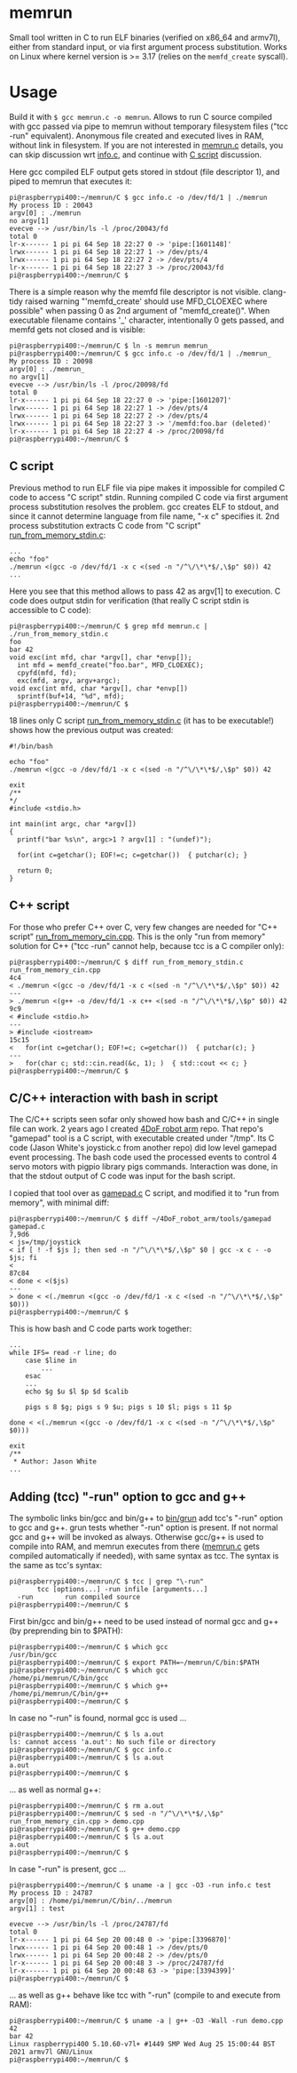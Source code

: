 # memrun
Small tool written in C to run ELF binaries (verified on x86_64 and armv7l), either from standard input, or via first argument process substitution. Works on Linux where kernel version is >= 3.17 (relies on the `memfd_create` syscall).


# Usage

Build it with `$ gcc memrun.c -o memrun`. Allows to run C source compiled with gcc passed via pipe to memrun without temporary filesystem files ("tcc -run" equivalent). Anonymous file created and executed lives in RAM, without link in filesystem. If you are not interested in [memrun.c](memrun.c) details, you can skip discussion wrt [info.c](info.c), and continue with [C script](#C-script) discussion.

Here gcc compiled ELF output gets stored in stdout (file descriptor 1), and piped to memrun that executes it:
```
pi@raspberrypi400:~/memrun/C $ gcc info.c -o /dev/fd/1 | ./memrun
My process ID : 20043
argv[0] : ./memrun
no argv[1]
evecve --> /usr/bin/ls -l /proc/20043/fd
total 0
lr-x------ 1 pi pi 64 Sep 18 22:27 0 -> 'pipe:[1601148]'
lrwx------ 1 pi pi 64 Sep 18 22:27 1 -> /dev/pts/4
lrwx------ 1 pi pi 64 Sep 18 22:27 2 -> /dev/pts/4
lr-x------ 1 pi pi 64 Sep 18 22:27 3 -> /proc/20043/fd
pi@raspberrypi400:~/memrun/C $ 
```

There is a simple reason why the memfd file descriptor is not visible. clang-tidy raised warning "'memfd_create' should use MFD_CLOEXEC where possible" when passing 0 as 2nd argument of "memfd_create()". When executable filename contains '_' character, intentionally 0 gets passed, and memfd gets not closed and is visible:
```
pi@raspberrypi400:~/memrun/C $ ln -s memrun memrun_
pi@raspberrypi400:~/memrun/C $ gcc info.c -o /dev/fd/1 | ./memrun_
My process ID : 20098
argv[0] : ./memrun_
no argv[1]
evecve --> /usr/bin/ls -l /proc/20098/fd
total 0
lr-x------ 1 pi pi 64 Sep 18 22:27 0 -> 'pipe:[1601207]'
lrwx------ 1 pi pi 64 Sep 18 22:27 1 -> /dev/pts/4
lrwx------ 1 pi pi 64 Sep 18 22:27 2 -> /dev/pts/4
lrwx------ 1 pi pi 64 Sep 18 22:27 3 -> '/memfd:foo.bar (deleted)'
lr-x------ 1 pi pi 64 Sep 18 22:27 4 -> /proc/20098/fd
pi@raspberrypi400:~/memrun/C $ 
```

## C script

Previous method to run ELF file via pipe makes it impossible for compiled C code to access "C script" stdin. Running compiled C code via first argument process substitution resolves the problem. gcc creates ELF to stdout, and since it cannot determine language from file name, "-x c" specifies it. 2nd process substitution extracts C code from "C script" [run_from_memory_stdin.c](run_from_memory_stdin.c):
```
...
echo "foo"
./memrun <(gcc -o /dev/fd/1 -x c <(sed -n "/^\/\*\*$/,\$p" $0)) 42
...
```

Here you see that this method allows to pass 42 as argv[1] to execution. C code does output stdin for verification (that really C script stdin is accessible to C code):
```
pi@raspberrypi400:~/memrun/C $ grep mfd memrun.c | ./run_from_memory_stdin.c 
foo
bar 42
void exc(int mfd, char *argv[], char *envp[]);
  int mfd = memfd_create("foo.bar", MFD_CLOEXEC);
  cpyfd(mfd, fd);
  exc(mfd, argv, argv+argc);
void exc(int mfd, char *argv[], char *envp[])
  sprintf(buf+14, "%d", mfd);
pi@raspberrypi400:~/memrun/C $ 
```

18 lines only C script [run_from_memory_stdin.c](run_from_memory_stdin.c) (it has to be executable!) shows how the previous output was created:

```
#!/bin/bash

echo "foo"
./memrun <(gcc -o /dev/fd/1 -x c <(sed -n "/^\/\*\*$/,\$p" $0)) 42

exit
/**
*/
#include <stdio.h>

int main(int argc, char *argv[])
{
  printf("bar %s\n", argc>1 ? argv[1] : "(undef)");

  for(int c=getchar(); EOF!=c; c=getchar())  { putchar(c); }

  return 0;
}
```

## C++ script

For those who prefer C++ over C, very few changes are needed for "C++ script" [run_from_memory_cin.cpp](run_from_memory_cin.cpp).
This is the only "run from memory" solution for C++ ("tcc -run" cannot help, because tcc is a C compiler only):  
```
pi@raspberrypi400:~/memrun/C $ diff run_from_memory_stdin.c run_from_memory_cin.cpp
4c4
< ./memrun <(gcc -o /dev/fd/1 -x c <(sed -n "/^\/\*\*$/,\$p" $0)) 42
---
> ./memrun <(g++ -o /dev/fd/1 -x c++ <(sed -n "/^\/\*\*$/,\$p" $0)) 42
9c9
< #include <stdio.h>
---
> #include <iostream>
15c15
<   for(int c=getchar(); EOF!=c; c=getchar())  { putchar(c); }
---
>   for(char c; std::cin.read(&c, 1); )  { std::cout << c; }
pi@raspberrypi400:~/memrun/C $ 
```

## C/C++ interaction with bash in script

The C/C++ scripts seen sofar only showed how bash and C/C++ in single file can work.
2 years ago I created [4DoF robot arm](https://github.com/Hermann-SW/4DoF_robot_arm) repo.
That repo's "gamepad" tool is a C script, with executable created under "/tmp".
Its C code (Jason White's joystick.c from another repo) did low level gamepad event processing.
The bash code used the processed events to control 4 servo motors with pigpio library pigs commands.
Interaction was done, in that the stdout output of C code was input for the bash script.

I copied that tool over as [gamepad.c](gamepad.c) C script, and modified it to "run from memory", with minimal diff:  
```
pi@raspberrypi400:~/memrun/C $ diff ~/4DoF_robot_arm/tools/gamepad gamepad.c 
7,9d6
< js=/tmp/joystick
< if [ ! -f $js ]; then sed -n "/^\/\*\*$/,\$p" $0 | gcc -x c - -o $js; fi
< 
87c84
< done < <($js)
---
> done < <(./memrun <(gcc -o /dev/fd/1 -x c <(sed -n "/^\/\*\*$/,\$p" $0)))
pi@raspberrypi400:~/memrun/C $ 
```

This is how bash and C code parts work together:
```
...
while IFS= read -r line; do
    case $line in
        ...
    esac
    ...
    echo $g $u $l $p $d $calib

    pigs s 8 $g; pigs s 9 $u; pigs s 10 $l; pigs s 11 $p

done < <(./memrun <(gcc -o /dev/fd/1 -x c <(sed -n "/^\/\*\*$/,\$p" $0)))

exit
/**
 * Author: Jason White
...  
```


## Adding (tcc) "-run" option to gcc and g++

The symbolic links bin/gcc and bin/g++ to [bin/grun](bin/grun)
add tcc's "-run" option to gcc and g++. grun tests
whether "-run" option is present. If not normal gcc 
and g++ will be invoked as always. Otherwise gcc/g++
is used to compile into RAM, and memrun executes from there ([memrun.c](memrun.c) gets compiled automatically if needed),
with same syntax as tcc. The syntax is the same as tcc's syntax:
```
pi@raspberrypi400:~/memrun/C $ tcc | grep "\-run"
       tcc [options...] -run infile [arguments...]
  -run        run compiled source
pi@raspberrypi400:~/memrun/C $ 
```

First bin/gcc and bin/g++ need to be used instead of normal gcc and g++ (by preprending bin to $PATH):
```
pi@raspberrypi400:~/memrun/C $ which gcc
/usr/bin/gcc
pi@raspberrypi400:~/memrun/C $ export PATH=~/memrun/C/bin:$PATH
pi@raspberrypi400:~/memrun/C $ which gcc
/home/pi/memrun/C/bin/gcc
pi@raspberrypi400:~/memrun/C $ which g++
/home/pi/memrun/C/bin/g++
pi@raspberrypi400:~/memrun/C $ 
```

In case no "-run" is found, normal gcc is used ...
```
pi@raspberrypi400:~/memrun/C $ ls a.out 
ls: cannot access 'a.out': No such file or directory
pi@raspberrypi400:~/memrun/C $ gcc info.c 
pi@raspberrypi400:~/memrun/C $ ls a.out 
a.out
pi@raspberrypi400:~/memrun/C $
```

... as well as normal g++:
```
pi@raspberrypi400:~/memrun/C $ rm a.out 
pi@raspberrypi400:~/memrun/C $ sed -n "/^\/\*\*$/,\$p" run_from_memory_cin.cpp > demo.cpp
pi@raspberrypi400:~/memrun/C $ g++ demo.cpp 
pi@raspberrypi400:~/memrun/C $ ls a.out 
a.out
pi@raspberrypi400:~/memrun/C $ 
```


In case "-run" is present, gcc ...
```
pi@raspberrypi400:~/memrun/C $ uname -a | gcc -O3 -run info.c test
My process ID : 24787
argv[0] : /home/pi/memrun/C/bin/../memrun
argv[1] : test

evecve --> /usr/bin/ls -l /proc/24787/fd
total 0
lr-x------ 1 pi pi 64 Sep 20 00:48 0 -> 'pipe:[3396870]'
lrwx------ 1 pi pi 64 Sep 20 00:48 1 -> /dev/pts/0
lrwx------ 1 pi pi 64 Sep 20 00:48 2 -> /dev/pts/0
lr-x------ 1 pi pi 64 Sep 20 00:48 3 -> /proc/24787/fd
lr-x------ 1 pi pi 64 Sep 20 00:48 63 -> 'pipe:[3394399]'
pi@raspberrypi400:~/memrun/C $
```

... as well as g++ behave like tcc with "-run" (compile to and execute from RAM):
```
pi@raspberrypi400:~/memrun/C $ uname -a | g++ -O3 -Wall -run demo.cpp 42
bar 42
Linux raspberrypi400 5.10.60-v7l+ #1449 SMP Wed Aug 25 15:00:44 BST 2021 armv7l GNU/Linux
pi@raspberrypi400:~/memrun/C $ 
```
